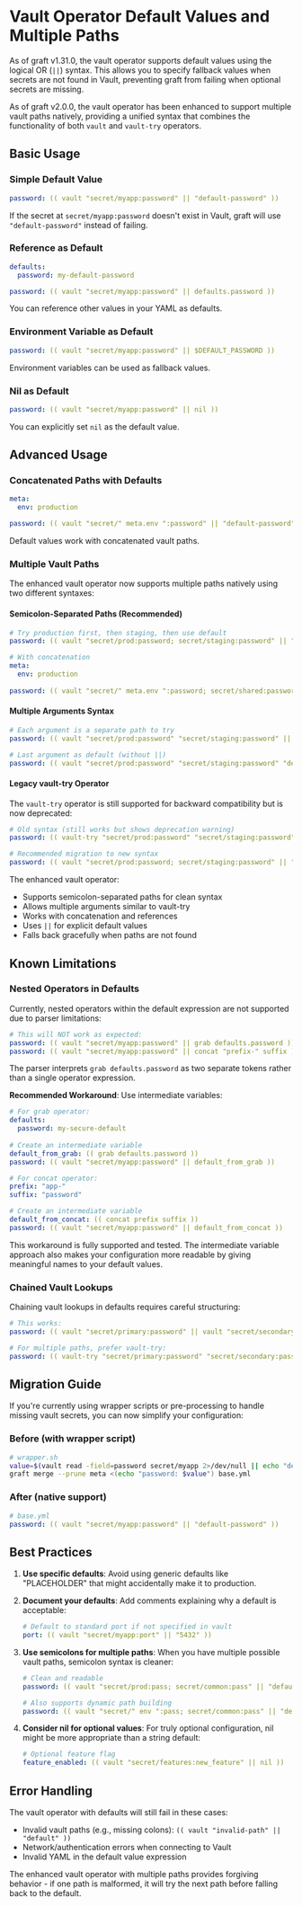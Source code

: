 # Vault Operator Default Values and Multiple Paths

As of graft v1.31.0, the vault operator supports default values using the logical OR (`||`) syntax. This allows you to specify fallback values when secrets are not found in Vault, preventing graft from failing when optional secrets are missing.

As of graft v2.0.0, the vault operator has been enhanced to support multiple vault paths natively, providing a unified syntax that combines the functionality of both `vault` and `vault-try` operators.

## Basic Usage

### Simple Default Value

```yaml
password: (( vault "secret/myapp:password" || "default-password" ))
```

If the secret at `secret/myapp:password` doesn't exist in Vault, graft will use `"default-password"` instead of failing.

### Reference as Default

```yaml
defaults:
  password: my-default-password

password: (( vault "secret/myapp:password" || defaults.password ))
```

You can reference other values in your YAML as defaults.

### Environment Variable as Default

```yaml
password: (( vault "secret/myapp:password" || $DEFAULT_PASSWORD ))
```

Environment variables can be used as fallback values.

### Nil as Default

```yaml
password: (( vault "secret/myapp:password" || nil ))
```

You can explicitly set `nil` as the default value.

## Advanced Usage

### Concatenated Paths with Defaults

```yaml
meta:
  env: production

password: (( vault "secret/" meta.env ":password" || "default-password" ))
```

Default values work with concatenated vault paths.

### Multiple Vault Paths

The enhanced vault operator now supports multiple paths natively using two different syntaxes:

#### Semicolon-Separated Paths (Recommended)

```yaml
# Try production first, then staging, then use default
password: (( vault "secret/prod:password; secret/staging:password" || "default-password" ))

# With concatenation
meta:
  env: production
  
password: (( vault "secret/" meta.env ":password; secret/shared:password" || "default-password" ))
```

#### Multiple Arguments Syntax

```yaml
# Each argument is a separate path to try
password: (( vault "secret/prod:password" "secret/staging:password" || "default-password" ))

# Last argument as default (without ||)
password: (( vault "secret/prod:password" "secret/staging:password" "default-password" ))
```

#### Legacy vault-try Operator

The `vault-try` operator is still supported for backward compatibility but is now deprecated:

```yaml
# Old syntax (still works but shows deprecation warning)
password: (( vault-try "secret/prod:password" "secret/staging:password" "default-password" ))

# Recommended migration to new syntax
password: (( vault "secret/prod:password; secret/staging:password" || "default-password" ))
```

The enhanced vault operator:
- Supports semicolon-separated paths for clean syntax
- Allows multiple arguments similar to vault-try
- Works with concatenation and references
- Uses `||` for explicit default values
- Falls back gracefully when paths are not found

## Known Limitations

### Nested Operators in Defaults

Currently, nested operators within the default expression are not supported due to parser limitations:

```yaml
# This will NOT work as expected:
password: (( vault "secret/myapp:password" || grab defaults.password ))
password: (( vault "secret/myapp:password" || concat "prefix-" suffix ))
```

The parser interprets `grab defaults.password` as two separate tokens rather than a single operator expression.

**Recommended Workaround**: Use intermediate variables:

```yaml
# For grab operator:
defaults:
  password: my-secure-default
  
# Create an intermediate variable
default_from_grab: (( grab defaults.password ))
password: (( vault "secret/myapp:password" || default_from_grab ))

# For concat operator:
prefix: "app-"
suffix: "password"

# Create an intermediate variable  
default_from_concat: (( concat prefix suffix ))
password: (( vault "secret/myapp:password" || default_from_concat ))
```

This workaround is fully supported and tested. The intermediate variable approach also makes your configuration more readable by giving meaningful names to your default values.

### Chained Vault Lookups

Chaining vault lookups in defaults requires careful structuring:

```yaml
# This works:
password: (( vault "secret/primary:password" || vault "secret/secondary:password" || "default" ))

# For multiple paths, prefer vault-try:
password: (( vault-try "secret/primary:password" "secret/secondary:password" "default" ))
```

## Migration Guide

If you're currently using wrapper scripts or pre-processing to handle missing vault secrets, you can now simplify your configuration:

### Before (with wrapper script)
```bash
# wrapper.sh
value=$(vault read -field=password secret/myapp 2>/dev/null || echo "default-password")
graft merge --prune meta <(echo "password: $value") base.yml
```

### After (native support)
```yaml
# base.yml
password: (( vault "secret/myapp:password" || "default-password" ))
```

## Best Practices

1. **Use specific defaults**: Avoid using generic defaults like "PLACEHOLDER" that might accidentally make it to production.

2. **Document your defaults**: Add comments explaining why a default is acceptable:
   ```yaml
   # Default to standard port if not specified in vault
   port: (( vault "secret/myapp:port" || "5432" ))
   ```

3. **Use semicolons for multiple paths**: When you have multiple possible vault paths, semicolon syntax is cleaner:
   ```yaml
   # Clean and readable
   password: (( vault "secret/prod:pass; secret/common:pass" || "default" ))
   
   # Also supports dynamic path building
   password: (( vault "secret/" env ":pass; secret/common:pass" || "default" ))
   ```

4. **Consider nil for optional values**: For truly optional configuration, nil might be more appropriate than a string default:
   ```yaml
   # Optional feature flag
   feature_enabled: (( vault "secret/features:new_feature" || nil ))
   ```

## Error Handling

The vault operator with defaults will still fail in these cases:
- Invalid vault paths (e.g., missing colons): `(( vault "invalid-path" || "default" ))`
- Network/authentication errors when connecting to Vault
- Invalid YAML in the default value expression

The enhanced vault operator with multiple paths provides forgiving behavior - if one path is malformed, it will try the next path before falling back to the default.